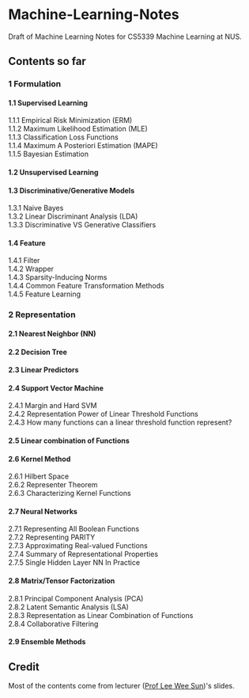 # Machine-Learning-Notes
Draft of Machine Learning Notes for CS5339 Machine Learning at NUS.

## Contents so far
### 1 Formulation
#### 1.1 Supervised Learning
1.1.1 Empirical Risk Minimization (ERM) <br>
1.1.2 Maximum Likelihood Estimation (MLE) <br>
1.1.3 Classification Loss Functions <br>
1.1.4 Maximum A Posteriori Estimation (MAPE) <br>
1.1.5 Bayesian Estimation <br>
#### 1.2 Unsupervised Learning
#### 1.3 Discriminative/Generative Models
1.3.1 Naive Bayes <br>
1.3.2 Linear Discriminant Analysis (LDA) <br>
1.3.3 Discriminative VS Generative Classifiers <br>
#### 1.4 Feature
1.4.1 Filter <br>
1.4.2 Wrapper <br>
1.4.3 Sparsity-Inducing Norms <br>
1.4.4 Common Feature Transformation Methods <br>
1.4.5 Feature Learning <br>
### 2 Representation
#### 2.1 Nearest Neighbor (NN)
#### 2.2 Decision Tree
#### 2.3 Linear Predictors
#### 2.4 Support Vector Machine
2.4.1 Margin and Hard SVM <br>
2.4.2 Representation Power of Linear Threshold Functions <br>
2.4.3 How many functions can a linear threshold function represent? <br>
#### 2.5 Linear combination of Functions
#### 2.6 Kernel Method
2.6.1 Hilbert Space <br>
2.6.2 Representer Theorem <br>
2.6.3 Characterizing Kernel Functions <br>
#### 2.7 Neural Networks
2.7.1 Representing All Boolean Functions <br>
2.7.2 Representing PARITY <br>
2.7.3 Approximating Real-valued Functions <br>
2.7.4 Summary of Representational Properties <br>
2.7.5 Single Hidden Layer NN In Practice <br>
#### 2.8 Matrix/Tensor Factorization
2.8.1 Principal Component Analysis (PCA) <br>
2.8.2 Latent Semantic Analysis (LSA) <br>
2.8.3 Representation as Linear Combination of Functions <br>
2.8.4 Collaborative Filtering <br>
#### 2.9 Ensemble Methods

## Credit
Most of the contents come from lecturer ([Prof Lee Wee Sun](https://www.comp.nus.edu.sg/~leews/))'s slides.
